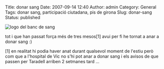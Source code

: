 Title: donar sang
Date: 2007-09-14 12:40
Author: admin
Category: General
Tags: donar sang, participació ciutadana, pis de girona
Slug: donar-sang
Status: published

<img src="http://gil.badall.net/wp-content/uploads/2007/04/logo_portada.gif" data-align="right" alt="logo del banc de sang" />

tot i que han passat força més de tres mesos\[1\] avui per fi he tornat a anar a donar sang :)

\[1\] en realitat hi podia haver anat durant qualsevol moment de l'estiu però com que a l'hospital de Vic no s'hi pot anar a donar sang i els avisos de que passen per Taradell arriben 2 setmanes tard ...
